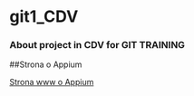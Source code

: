 # git1_CDV

### About project in CDV for GIT TRAINING

##Strona o Appium

[Strona www o Appium](https://kobiton.com/blog/appium/using-appium-desktop-with-kobiton/)
